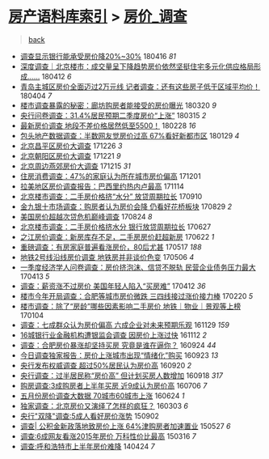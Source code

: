 [房产语料库索引](../../README.md)  > [房价_调查](房价_调查.md)
====
> [back](../README.md)

- [调查显示银行能承受房价降20%~30%](http://jkwz.applinzi.com/ittc/7092550244007150608.html#%E8%B0%83%E6%9F%A5%E6%98%BE%E7%A4%BA%E9%93%B6%E8%A1%8C%E8%83%BD%E6%89%BF%E5%8F%97%E6%88%BF%E4%BB%B7%E9%99%8D20%25%7E30%25) 180416 *81* 
- [深度调查｜北京楼市：成交量呈下降趋势房价依然坚挺住宅多元化供应格局形成……](http://jkwz.applinzi.com/ittc/7091006759781270544.html#%E6%B7%B1%E5%BA%A6%E8%B0%83%E6%9F%A5%EF%BD%9C%E5%8C%97%E4%BA%AC%E6%A5%BC%E5%B8%82%EF%BC%9A%E6%88%90%E4%BA%A4%E9%87%8F%E5%91%88%E4%B8%8B%E9%99%8D%E8%B6%8B%E5%8A%BF%E6%88%BF%E4%BB%B7%E4%BE%9D%E7%84%B6%E5%9D%9A%E6%8C%BA%E4%BD%8F%E5%AE%85%E5%A4%9A%E5%85%83%E5%8C%96%E4%BE%9B%E5%BA%94%E6%A0%BC%E5%B1%80%E5%BD%A2%E6%88%90%E2%80%A6%E2%80%A6) 180412 *6* 
- [青岛主城区房价全面迈过2万元线 记者调查：还有这些房子低于区域平均价！](http://jkwz.applinzi.com/ittc/7088036572480144394.html#%E9%9D%92%E5%B2%9B%E4%B8%BB%E5%9F%8E%E5%8C%BA%E6%88%BF%E4%BB%B7%E5%85%A8%E9%9D%A2%E8%BF%88%E8%BF%872%E4%B8%87%E5%85%83%E7%BA%BF+%E8%AE%B0%E8%80%85%E8%B0%83%E6%9F%A5%EF%BC%9A%E8%BF%98%E6%9C%89%E8%BF%99%E4%BA%9B%E6%88%BF%E5%AD%90%E4%BD%8E%E4%BA%8E%E5%8C%BA%E5%9F%9F%E5%B9%B3%E5%9D%87%E4%BB%B7%EF%BC%81) 180404 *7* 
- [楼市调查暴露的秘密：廊坊购房者能接受的房价曝光](http://jkwz.applinzi.com/ittc/7082352750832911376.html#%E6%A5%BC%E5%B8%82%E8%B0%83%E6%9F%A5%E6%9A%B4%E9%9C%B2%E7%9A%84%E7%A7%98%E5%AF%86%EF%BC%9A%E5%BB%8A%E5%9D%8A%E8%B4%AD%E6%88%BF%E8%80%85%E8%83%BD%E6%8E%A5%E5%8F%97%E7%9A%84%E6%88%BF%E4%BB%B7%E6%9B%9D%E5%85%89) 180320 *9* 
- [央行问卷调查：31.4%居民预期二季度房价“上涨”](http://jkwz.applinzi.com/ittc/7080742237334144007.html#%E5%A4%AE%E8%A1%8C%E9%97%AE%E5%8D%B7%E8%B0%83%E6%9F%A5%EF%BC%9A31.4%25%E5%B1%85%E6%B0%91%E9%A2%84%E6%9C%9F%E4%BA%8C%E5%AD%A3%E5%BA%A6%E6%88%BF%E4%BB%B7%E2%80%9C%E4%B8%8A%E6%B6%A8%E2%80%9D) 180315 *2* 
- [最新房价调查 地段不差价格居然低至5500！](http://jkwz.applinzi.com/ittc/7075071914160948241.html#%E6%9C%80%E6%96%B0%E6%88%BF%E4%BB%B7%E8%B0%83%E6%9F%A5+%E5%9C%B0%E6%AE%B5%E4%B8%8D%E5%B7%AE%E4%BB%B7%E6%A0%BC%E5%B1%85%E7%84%B6%E4%BD%8E%E8%87%B35500%EF%BC%81) 180228 *16* 
- [包头地产数据调查：半数网友觉房价过高 67%看好新都市区](http://jkwz.applinzi.com/ittc/7064035998579557393.html#%E5%8C%85%E5%A4%B4%E5%9C%B0%E4%BA%A7%E6%95%B0%E6%8D%AE%E8%B0%83%E6%9F%A5%EF%BC%9A%E5%8D%8A%E6%95%B0%E7%BD%91%E5%8F%8B%E8%A7%89%E6%88%BF%E4%BB%B7%E8%BF%87%E9%AB%98+67%25%E7%9C%8B%E5%A5%BD%E6%96%B0%E9%83%BD%E5%B8%82%E5%8C%BA) 180129 *4* 
- [北京昌平区房价大调查](http://jkwz.applinzi.com/ittc/7051472347498808337.html#%E5%8C%97%E4%BA%AC%E6%98%8C%E5%B9%B3%E5%8C%BA%E6%88%BF%E4%BB%B7%E5%A4%A7%E8%B0%83%E6%9F%A5) 171226 *3* 
- [北京朝阳区房价大调查](http://jkwz.applinzi.com/ittc/7049555114971366417.html#%E5%8C%97%E4%BA%AC%E6%9C%9D%E9%98%B3%E5%8C%BA%E6%88%BF%E4%BB%B7%E5%A4%A7%E8%B0%83%E6%9F%A5) 171221 *9* 
- [北京周边燕郊房价大调查](http://jkwz.applinzi.com/ittc/7047398519399253009.html#%E5%8C%97%E4%BA%AC%E5%91%A8%E8%BE%B9%E7%87%95%E9%83%8A%E6%88%BF%E4%BB%B7%E5%A4%A7%E8%B0%83%E6%9F%A5) 171215 *31* 
- [住房消费调查：47%的家庭认为所在城市房价偏高](http://jkwz.applinzi.com/ittc/7042172260440343568.html#%E4%BD%8F%E6%88%BF%E6%B6%88%E8%B4%B9%E8%B0%83%E6%9F%A5%EF%BC%9A47%25%E7%9A%84%E5%AE%B6%E5%BA%AD%E8%AE%A4%E4%B8%BA%E6%89%80%E5%9C%A8%E5%9F%8E%E5%B8%82%E6%88%BF%E4%BB%B7%E5%81%8F%E9%AB%98) 171201  
- [拉美地区房价调查报告：巴西里约热内卢最高](http://jkwz.applinzi.com/ittc/7035843677086286864.html#%E6%8B%89%E7%BE%8E%E5%9C%B0%E5%8C%BA%E6%88%BF%E4%BB%B7%E8%B0%83%E6%9F%A5%E6%8A%A5%E5%91%8A%EF%BC%9A%E5%B7%B4%E8%A5%BF%E9%87%8C%E7%BA%A6%E7%83%AD%E5%86%85%E5%8D%A2%E6%9C%80%E9%AB%98) 171114  
- [北京楼市调查：二手房价格挤“水分” 放贷周期拉长](http://jkwz.applinzi.com/ittc/7011771037254173457.html#%E5%8C%97%E4%BA%AC%E6%A5%BC%E5%B8%82%E8%B0%83%E6%9F%A5%EF%BC%9A%E4%BA%8C%E6%89%8B%E6%88%BF%E4%BB%B7%E6%A0%BC%E6%8C%A4%E2%80%9C%E6%B0%B4%E5%88%86%E2%80%9D+%E6%94%BE%E8%B4%B7%E5%91%A8%E6%9C%9F%E6%8B%89%E9%95%BF) 170910  
- [金九银十市场调查：购房者认为房价会降 仍看好花桥板块](http://jkwz.applinzi.com/ittc/7007191130725418000.html#%E9%87%91%E4%B9%9D%E9%93%B6%E5%8D%81%E5%B8%82%E5%9C%BA%E8%B0%83%E6%9F%A5%EF%BC%9A%E8%B4%AD%E6%88%BF%E8%80%85%E8%AE%A4%E4%B8%BA%E6%88%BF%E4%BB%B7%E4%BC%9A%E9%99%8D+%E4%BB%8D%E7%9C%8B%E5%A5%BD%E8%8A%B1%E6%A1%A5%E6%9D%BF%E5%9D%97) 170829 *2* 
- [美国房价超越次贷危机巅峰调查](http://jkwz.applinzi.com/ittc/7005283791948743697.html#%E7%BE%8E%E5%9B%BD%E6%88%BF%E4%BB%B7%E8%B6%85%E8%B6%8A%E6%AC%A1%E8%B4%B7%E5%8D%B1%E6%9C%BA%E5%B7%85%E5%B3%B0%E8%B0%83%E6%9F%A5) 170824 *8* 
- [北京楼市调查：二手房价格挤水分 银行放贷周期拉长](http://jkwz.applinzi.com/ittc/6983805958445614085.html#%E5%8C%97%E4%BA%AC%E6%A5%BC%E5%B8%82%E8%B0%83%E6%9F%A5%EF%BC%9A%E4%BA%8C%E6%89%8B%E6%88%BF%E4%BB%B7%E6%A0%BC%E6%8C%A4%E6%B0%B4%E5%88%86+%E9%93%B6%E8%A1%8C%E6%94%BE%E8%B4%B7%E5%91%A8%E6%9C%9F%E6%8B%89%E9%95%BF) 170627  
- [之江房价调查：新房库存不足，二手房房价赶超新房](http://jkwz.applinzi.com/ittc/6982001168216491013.html#%E4%B9%8B%E6%B1%9F%E6%88%BF%E4%BB%B7%E8%B0%83%E6%9F%A5%EF%BC%9A%E6%96%B0%E6%88%BF%E5%BA%93%E5%AD%98%E4%B8%8D%E8%B6%B3%EF%BC%8C%E4%BA%8C%E6%89%8B%E6%88%BF%E6%88%BF%E4%BB%B7%E8%B5%B6%E8%B6%85%E6%96%B0%E6%88%BF) 170622 *1* 
- [重磅调查：有房家庭普遍看涨房价，80后尤甚](http://jkwz.applinzi.com/ittc/6968676162434761732.html#%E9%87%8D%E7%A3%85%E8%B0%83%E6%9F%A5%EF%BC%9A%E6%9C%89%E6%88%BF%E5%AE%B6%E5%BA%AD%E6%99%AE%E9%81%8D%E7%9C%8B%E6%B6%A8%E6%88%BF%E4%BB%B7%EF%BC%8C80%E5%90%8E%E5%B0%A4%E7%94%9A) 170517 *188* 
- [地铁2号线沿线房价调查 地铁房并非谈价色变](http://jkwz.applinzi.com/ittc/6964510333396845573.html#%E5%9C%B0%E9%93%812%E5%8F%B7%E7%BA%BF%E6%B2%BF%E7%BA%BF%E6%88%BF%E4%BB%B7%E8%B0%83%E6%9F%A5+%E5%9C%B0%E9%93%81%E6%88%BF%E5%B9%B6%E9%9D%9E%E8%B0%88%E4%BB%B7%E8%89%B2%E5%8F%98) 170506 *4* 
- [一季度经济学人问卷调查：房价挤泡沫、信贷不脱轨 民营企业债务压力最大](http://jkwz.applinzi.com/ittc/6956094171659125765.html#%E4%B8%80%E5%AD%A3%E5%BA%A6%E7%BB%8F%E6%B5%8E%E5%AD%A6%E4%BA%BA%E9%97%AE%E5%8D%B7%E8%B0%83%E6%9F%A5%EF%BC%9A%E6%88%BF%E4%BB%B7%E6%8C%A4%E6%B3%A1%E6%B2%AB%E3%80%81%E4%BF%A1%E8%B4%B7%E4%B8%8D%E8%84%B1%E8%BD%A8+%E6%B0%91%E8%90%A5%E4%BC%81%E4%B8%9A%E5%80%BA%E5%8A%A1%E5%8E%8B%E5%8A%9B%E6%9C%80%E5%A4%A7) 170413 *5* 
- [调查：薪资涨不过房价 美国年轻人陷入“买房难”](http://jkwz.applinzi.com/ittc/6955577383888356356.html#%E8%B0%83%E6%9F%A5%EF%BC%9A%E8%96%AA%E8%B5%84%E6%B6%A8%E4%B8%8D%E8%BF%87%E6%88%BF%E4%BB%B7+%E7%BE%8E%E5%9B%BD%E5%B9%B4%E8%BD%BB%E4%BA%BA%E9%99%B7%E5%85%A5%E2%80%9C%E4%B9%B0%E6%88%BF%E9%9A%BE%E2%80%9D) 170412 *36* 
- [楼市今年开局调查：合肥等城市房价微跌 三四线接过涨价接力棒](http://jkwz.applinzi.com/ittc/6936742291187434501.html#%E6%A5%BC%E5%B8%82%E4%BB%8A%E5%B9%B4%E5%BC%80%E5%B1%80%E8%B0%83%E6%9F%A5%EF%BC%9A%E5%90%88%E8%82%A5%E7%AD%89%E5%9F%8E%E5%B8%82%E6%88%BF%E4%BB%B7%E5%BE%AE%E8%B7%8C+%E4%B8%89%E5%9B%9B%E7%BA%BF%E6%8E%A5%E8%BF%87%E6%B6%A8%E4%BB%B7%E6%8E%A5%E5%8A%9B%E6%A3%92) 170220 *5* 
- [楼市调查：除了“房龄”哪些因素影响二手房价 地铁｜物业｜景观等上榜](http://jkwz.applinzi.com/ittc/6919172548347823108.html#%E6%A5%BC%E5%B8%82%E8%B0%83%E6%9F%A5%EF%BC%9A%E9%99%A4%E4%BA%86%E2%80%9C%E6%88%BF%E9%BE%84%E2%80%9D%E5%93%AA%E4%BA%9B%E5%9B%A0%E7%B4%A0%E5%BD%B1%E5%93%8D%E4%BA%8C%E6%89%8B%E6%88%BF%E4%BB%B7+%E5%9C%B0%E9%93%81%EF%BD%9C%E7%89%A9%E4%B8%9A%EF%BD%9C%E6%99%AF%E8%A7%82%E7%AD%89%E4%B8%8A%E6%A6%9C) 170104  
- [调查：七成群众认为房价偏高 六成企业对未来预期乐观](http://jkwz.applinzi.com/ittc/6905946532364157957.html#%E8%B0%83%E6%9F%A5%EF%BC%9A%E4%B8%83%E6%88%90%E7%BE%A4%E4%BC%97%E8%AE%A4%E4%B8%BA%E6%88%BF%E4%BB%B7%E5%81%8F%E9%AB%98+%E5%85%AD%E6%88%90%E4%BC%81%E4%B8%9A%E5%AF%B9%E6%9C%AA%E6%9D%A5%E9%A2%84%E6%9C%9F%E4%B9%90%E8%A7%82) 161129 *159* 
- [16城银行业金融机构遭银监会调查 因房价上涨过快](http://jkwz.applinzi.com/ittc/6899617947034584069.html#16%E5%9F%8E%E9%93%B6%E8%A1%8C%E4%B8%9A%E9%87%91%E8%9E%8D%E6%9C%BA%E6%9E%84%E9%81%AD%E9%93%B6%E7%9B%91%E4%BC%9A%E8%B0%83%E6%9F%A5+%E5%9B%A0%E6%88%BF%E4%BB%B7%E4%B8%8A%E6%B6%A8%E8%BF%87%E5%BF%AB) 161112 *2* 
- [调查：合肥房价暴涨却坚持买房 究竟是谁在逼你？](http://jkwz.applinzi.com/ittc/6881347881423864837.html#%E8%B0%83%E6%9F%A5%EF%BC%9A%E5%90%88%E8%82%A5%E6%88%BF%E4%BB%B7%E6%9A%B4%E6%B6%A8%E5%8D%B4%E5%9D%9A%E6%8C%81%E4%B9%B0%E6%88%BF+%E7%A9%B6%E7%AB%9F%E6%98%AF%E8%B0%81%E5%9C%A8%E9%80%BC%E4%BD%A0%EF%BC%9F) 160924 *44* 
- [今日调查独家报告：房价上涨城市出现“情绪化”购买](http://jkwz.applinzi.com/ittc/6881116482137752580.html#%E4%BB%8A%E6%97%A5%E8%B0%83%E6%9F%A5%E7%8B%AC%E5%AE%B6%E6%8A%A5%E5%91%8A%EF%BC%9A%E6%88%BF%E4%BB%B7%E4%B8%8A%E6%B6%A8%E5%9F%8E%E5%B8%82%E5%87%BA%E7%8E%B0%E2%80%9C%E6%83%85%E7%BB%AA%E5%8C%96%E2%80%9D%E8%B4%AD%E4%B9%B0) 160923 *13* 
- [央行发布权威调查 超过50%居民认为房价高](http://jkwz.applinzi.com/ittc/6879590901759886340.html#%E5%A4%AE%E8%A1%8C%E5%8F%91%E5%B8%83%E6%9D%83%E5%A8%81%E8%B0%83%E6%9F%A5+%E8%B6%85%E8%BF%8750%25%E5%B1%85%E6%B0%91%E8%AE%A4%E4%B8%BA%E6%88%BF%E4%BB%B7%E9%AB%98) 160920 *2* 
- [央行调查：过半居民称“房价高” 但计划买房人数增加](http://jkwz.applinzi.com/ittc/6879167885104120836.html#%E5%A4%AE%E8%A1%8C%E8%B0%83%E6%9F%A5%EF%BC%9A%E8%BF%87%E5%8D%8A%E5%B1%85%E6%B0%91%E7%A7%B0%E2%80%9C%E6%88%BF%E4%BB%B7%E9%AB%98%E2%80%9D+%E4%BD%86%E8%AE%A1%E5%88%92%E4%B9%B0%E6%88%BF%E4%BA%BA%E6%95%B0%E5%A2%9E%E5%8A%A0) 160918 *317* 
- [购房调查:3成购房者上半年买房 近9成认为房价高](http://jkwz.applinzi.com/ittc/6851695229484401669.html#%E8%B4%AD%E6%88%BF%E8%B0%83%E6%9F%A5%3A3%E6%88%90%E8%B4%AD%E6%88%BF%E8%80%85%E4%B8%8A%E5%8D%8A%E5%B9%B4%E4%B9%B0%E6%88%BF+%E8%BF%919%E6%88%90%E8%AE%A4%E4%B8%BA%E6%88%BF%E4%BB%B7%E9%AB%98) 160706 *7* 
- [五月份房价调查大数据  70城市60城市上涨](http://jkwz.applinzi.com/ittc/6847330963058852868.html#%E4%BA%94%E6%9C%88%E4%BB%BD%E6%88%BF%E4%BB%B7%E8%B0%83%E6%9F%A5%E5%A4%A7%E6%95%B0%E6%8D%AE++70%E5%9F%8E%E5%B8%8260%E5%9F%8E%E5%B8%82%E4%B8%8A%E6%B6%A8) 160624 *1* 
- [独家调查：北京房价又演绎了怎样的疯狂？](http://jkwz.applinzi.com/ittc/6805317183118771205.html#%E7%8B%AC%E5%AE%B6%E8%B0%83%E6%9F%A5%EF%BC%9A%E5%8C%97%E4%BA%AC%E6%88%BF%E4%BB%B7%E5%8F%88%E6%BC%94%E7%BB%8E%E4%BA%86%E6%80%8E%E6%A0%B7%E7%9A%84%E7%96%AF%E7%8B%82%EF%BC%9F) 160303 *6* 
- [央行&quot;双降&quot;调查:5成人看好房价涨势](http://jkwz.applinzi.com/ittc/6737572174724744197.html#%E5%A4%AE%E8%A1%8C%26quot%3B%E5%8F%8C%E9%99%8D%26quot%3B%E8%B0%83%E6%9F%A5%3A5%E6%88%90%E4%BA%BA%E7%9C%8B%E5%A5%BD%E6%88%BF%E4%BB%B7%E6%B6%A8%E5%8A%BF) 150902  
- [调查| 公积金新政落地致房价上涨 64%津购房者加速置业](http://jkwz.applinzi.com/ittc/547650611416458465.html#%E8%B0%83%E6%9F%A5%7C+%E5%85%AC%E7%A7%AF%E9%87%91%E6%96%B0%E6%94%BF%E8%90%BD%E5%9C%B0%E8%87%B4%E6%88%BF%E4%BB%B7%E4%B8%8A%E6%B6%A8+64%25%E6%B4%A5%E8%B4%AD%E6%88%BF%E8%80%85%E5%8A%A0%E9%80%9F%E7%BD%AE%E4%B8%9A) 150527 *6* 
- [调查:6成网友看涨2015年房价 万科性价比最高](http://jkwz.applinzi.com/ittc/547650611397713048.html#%E8%B0%83%E6%9F%A5%3A6%E6%88%90%E7%BD%91%E5%8F%8B%E7%9C%8B%E6%B6%A82015%E5%B9%B4%E6%88%BF%E4%BB%B7+%E4%B8%87%E7%A7%91%E6%80%A7%E4%BB%B7%E6%AF%94%E6%9C%80%E9%AB%98) 150316 *7* 
- [调查:呼和浩特市上半年房价难降](http://jkwz.applinzi.com/ittc/547650611364956038.html#%E8%B0%83%E6%9F%A5%3A%E5%91%BC%E5%92%8C%E6%B5%A9%E7%89%B9%E5%B8%82%E4%B8%8A%E5%8D%8A%E5%B9%B4%E6%88%BF%E4%BB%B7%E9%9A%BE%E9%99%8D) 140424 *7* 
